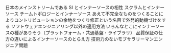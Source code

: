 日本のメインストリームである SI とインナーソースの相性
スクラムとインナーソース
チームトポロジーとインナーソース
あえて不完全なものをつくることによりコントリビューションの余地をつくり修正という名目で外発的動機づけをする
ソフトウェアエンジニアリング以外の適用方法
いろんなとこにインナーソースの種がありそう（プラットフォーム・共通基盤・ライブラリ）
品質保証の仕方の違いによるインナーソースのとらえ方
技術力のないモブサラリーマンエンジニア問題